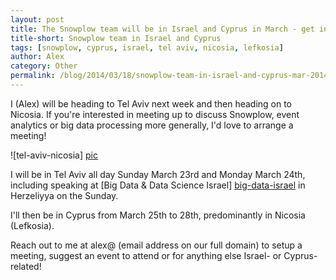 ```yaml
---
layout: post
title: The Snowplow team will be in Israel and Cyprus in March - get in touch if you'd like to meet
title-short: Snowplow team in Israel and Cyprus
tags: [snowplow, cyprus, israel, tel aviv, nicosia, lefkosia]
author: Alex
category: Other
permalink: /blog/2014/03/18/snowplow-team-in-israel-and-cyprus-mar-2014
---
```


I (Alex) will be heading to Tel Aviv next week and then heading on to Nicosia. If you're interested in meeting up to discuss Snowplow, event analytics or big data processing more generally, I'd love to arrange a meeting!

![tel-aviv-nicosia] [pic]

I will be in Tel Aviv all day Sunday March 23rd and Monday March 24th, including speaking at [Big Data & Data Science Israel] [big-data-israel] in Herzeliyya on the Sunday.

I'll then be in Cyprus from March 25th to 28th, predominantly in Nicosia (Lefkosia).

Reach out to me at alex@ (email address on our full domain) to setup a meeting, suggest an event to attend or for anything else Israel- or Cyprus-related!

[pic]: /assets/img/blog/2014/03/tel-aviv-nicosia.jpg
[big-data-israel]: http://www.meetup.com/Big-Data-Israel/events/168389362/
